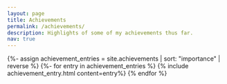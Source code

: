 ```yaml
---
layout: page
title: Achievements
permalink: /achievements/
description: Highlights of some of my achievements thus far.
nav: true
---
```


<!--pages/achievements.md -->
<div class="achievements">
    {%- assign achievement_entries = site.achievements | sort: "importance" | reverse %}
    {%- for entry in achievement_entries %}
        {% include achievement_entry.html content=entry%}
    {% endfor %}
</div>